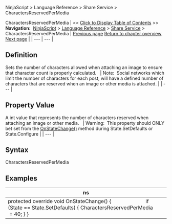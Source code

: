 ﻿
NinjaScript > Language Reference > Share Service > CharactersReservedPerMedia

CharactersReservedPerMedia
| << [Click to Display Table of Contents](charactersreservedpermedia.md) >> **Navigation:**     [NinjaScript](ninjascript-1.md) > [Language Reference](language_reference_wip-1.md) > [Share Service](share_service-1.md) > CharactersReservedPerMedia | [Previous page](characterlimit-1.md) [Return to chapter overview](share_service-1.md) [Next page](icon-1.md) |
| --- | --- |
## Definition
Sets the number of characters allowed when attaching an image to ensure that character count is properly calculated.
 
| Note:  Social networks which limit the number of characters for each post, will have a defined number of characters that are reserved when an image or other media is attached. |
| --- |

## 
## 
## Property Value
A int value that represents the number of characters reserved when attaching an image or other media.
 
| Warning:  This property should ONLY bet set from the [OnStateChange()](onstatechange-1.md) method during State.SetDefaults or State.Configure |
| --- |

## Syntax
CharactersReservedPerMedia
 
## 
## Examples
| ns |
| --- |
| protected override void OnStateChange() {                         if (State == State.SetDefaults) { CharactersReservedPerMedia        = 40; } } |

## 
